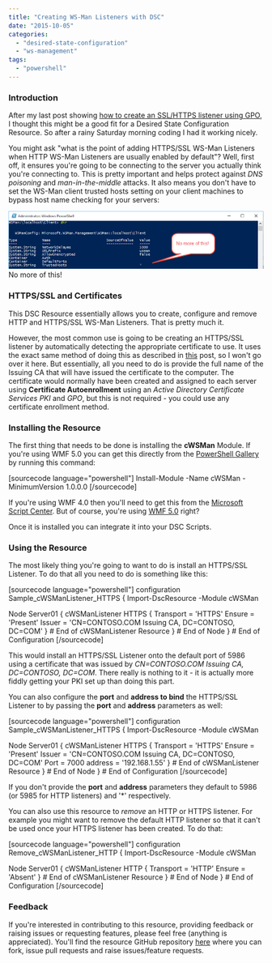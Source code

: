 ```yaml
---
title: "Creating WS-Man Listeners with DSC"
date: "2015-10-05"
categories:
  - "desired-state-configuration"
  - "ws-management"
tags:
  - "powershell"
---
```


### Introduction

After my last post showing [how to create an SSL/HTTPS listener using GPO](https://dscottraynsford.wordpress.com/2015/09/27/install-an-ssl-ws-management-listener-with-gpo/), I thought this might be a good fit for a Desired State Configuration Resource. So after a rainy Saturday morning coding I had it working nicely.

You might ask "what is the point of adding HTTPS/SSL WS-Man Listeners when HTTP WS-Man Listeners are usually enabled by default"? Well, first off, it ensures you're going to be connecting to the server you actually think you're connecting to. This is pretty important and helps protect against _DNS poisoning_ and _man-in-the-middle_ attacks. It also means you don't have to set the WS-Man client trusted hosts setting on your client machines to bypass host name checking for your servers:

[![No more of this!](/images/ss_wsman_nomoretrustedhosts.png?w=660)](/images/ss_wsman_nomoretrustedhosts.png)
No more of this!

### HTTPS/SSL and Certificates

This DSC Resource essentially allows you to create, configure and remove HTTP and HTTPS/SSL WS-Man Listeners. That is pretty much it.

However, the most common use is going to be creating an HTTPS/SSL listener by automatically detecting the appropriate certificate to use. It uses the exact same method of doing this as described in [this](https://dscottraynsford.wordpress.com/2015/09/27/install-an-ssl-ws-management-listener-with-gpo/) post, so I won't go over it here. But essentially, all you need to do is provide the full name of the Issuing CA that will have issued the certificate to the computer. The certificate would normally have been created and assigned to each server using **Certificate Autoenrollment** using an _Active Directory Certificate Services PKI_ and _GPO_, but this is not required - you could use any certificate enrollment method.

### Installing the Resource

The first thing that needs to be done is installing the **cWSMan** Module. If you're using WMF 5.0 you can get this directly from the [PowerShell Gallery](https://www.powershellgallery.com/) by running this command:

\[sourcecode language="powershell"\] Install-Module -Name cWSMan -MinimumVersion 1.0.0.0 \[/sourcecode\]

If you're using WMF 4.0 then you'll need to get this from the [Microsoft Script Center](https://gallery.technet.microsoft.com/scriptcenter/cWSMan-DSC-Resource-c29af3fd). But of course, you're using [WMF 5.0](https://dscottraynsford.wordpress.com/2015/06/09/installing-windows-management-framework-5-0-with-a-gpo/) right?

Once it is installed you can integrate it into your DSC Scripts.

### Using the Resource

The most likely thing you're going to want to do is install an HTTPS/SSL Listener. To do that all you need to do is something like this:

\[sourcecode language="powershell"\] configuration Sample\_cWSManListener\_HTTPS { Import-DscResource -Module cWSMan

Node Server01 { cWSManListener HTTPS { Transport = 'HTTPS' Ensure = 'Present' Issuer = 'CN=CONTOSO.COM Issuing CA, DC=CONTOSO, DC=COM' } # End of cWSManListener Resource } # End of Node } # End of Configuration \[/sourcecode\]

This would install an HTTPS/SSL Listener onto the default port of 5986 using a certificate that was issued by _CN=CONTOSO.COM Issuing CA, DC=CONTOSO, DC=COM_. There really is nothing to it - it is actually more fiddly getting your PKI set up than doing this part.

You can also configure the **port** and **address to bind** the HTTPS/SSL Listener to by passing the **port** and **address** parameters as well:

\[sourcecode language="powershell"\] configuration Sample\_cWSManListener\_HTTPS { Import-DscResource -Module cWSMan

Node Server01 { cWSManListener HTTPS { Transport = 'HTTPS' Ensure = 'Present' Issuer = 'CN=CONTOSO.COM Issuing CA, DC=CONTOSO, DC=COM' Port = 7000 address = '192.168.1.55' } # End of cWSManListener Resource } # End of Node } # End of Configuration \[/sourcecode\]

If you don't provide the **port** and **address** parameters they default to 5986 (or 5985 for HTTP listeners) and '\*' respectively.

You can also use this resource to _remove_ an HTTP or HTTPS listener. For example you might want to remove the default HTTP listener so that it can't be used once your HTTPS listener has been created. To do that:

\[sourcecode language="powershell"\] configuration Remove\_cWSManListener\_HTTP { Import-DscResource -Module cWSMan

Node Server01 { cWSManListener HTTP { Transport = 'HTTP' Ensure = 'Absent' } # End of cWSManListener Resource } # End of Node } # End of Configuration \[/sourcecode\]

### Feedback

If you're interested in contributing to this resource, providing feedback or raising issues or requesting features, please feel free (anything is appreciated). You'll find the resource GitHub repository [here](https://github.com/PlagueHO/cWSMan) where you can fork, issue pull requests and raise issues/feature requests.

